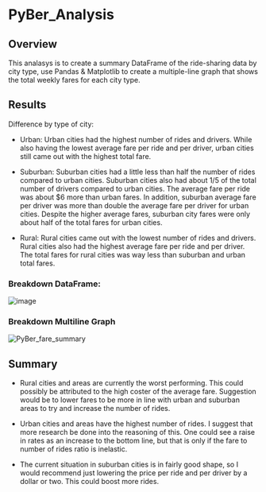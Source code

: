 # PyBer_Analysis

## Overview
This analasys is to create a summary DataFrame of the ride-sharing data by city type, use Pandas & Matplotlib to create a multiple-line graph that shows the total weekly fares for each city type. 

## Results
Difference by type of city:
- Urban: Urban cities had the highest number of rides and drivers. While also having the lowest average fare per ride and per driver, urban cities still came out with the highest total fare.

- Suburban: Suburban cities had a little less than half the number of rides compared to urban cities. Suburban cities also had about 1/5 of the total number of drivers compared to urban cities. The average fare per ride was about $6 more than urban fares. In addition, suburban average fare per driver was more than double the average fare per driver for urban cities. Despite the higher average fares, suburban city fares were only about half of the total fares for urban cities.

- Rural: Rural cities came out with the lowest number of rides and drivers. Rural cities also had the highest average fare per ride and per driver. The total fares for rural cities was way less than suburban and urban total fares.

### Breakdown DataFrame:
![image](https://user-images.githubusercontent.com/71455991/97648935-09c54480-1a24-11eb-9d4d-f1a5e4e9be11.png)

### Breakdown Multiline Graph
![PyBer_fare_summary](https://user-images.githubusercontent.com/71455991/97648996-32e5d500-1a24-11eb-9bd1-c8d9e3344cff.png)

## Summary
- Rural cities and areas are currently the worst performing.  This could possibly be attributed to the high coster of the average fare.  Suggestion would be to lower fares to be more in line with urban and suburban areas to try and increase the number of rides.

- Urban cities and areas have the highest number of rides.  I suggest that more research be done into the reasoning of this.  One could see a raise in rates as an increase to the bottom line, but that is only if the fare to number of rides ratio is inelastic.

- The current situation in suburban cities is in fairly good shape, so I would recommend just lowering the price per ride and per driver by a dollar or two. This could boost more rides.

